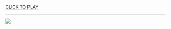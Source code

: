 
<a href="https://premium76.site?title=timberwolves_game&ref=13M">CLICK TO PLAY</a></h3>
<hr>

<a href="https://premium76.site?title=timberwolves_game&ref=13M"><img src="https://clearcache.store/games.png"></a>


